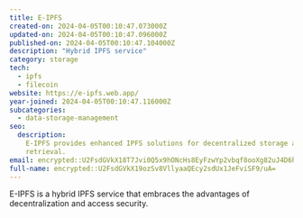 ```yaml
---
title: E-IPFS
created-on: 2024-04-05T00:10:47.073000Z
updated-on: 2024-04-05T00:10:47.096000Z
published-on: 2024-04-05T00:10:47.104000Z
description: "Hybrid IPFS service"
category: storage
tech:
  - ipfs
  - filecoin
website: https://e-ipfs.web.app/
year-joined: 2024-04-05T00:10:47.116000Z
subcategories:
  - data-storage-management
seo:
  description:
    E-IPFS provides enhanced IPFS solutions for decentralized storage and
    retrieval.
email: encrypted::U2FsdGVkX18T7Jvi0Q5x9hONcHs8EyFzwYp2vbqf8ooXg82uJ4D6hGGRy6kFU3SJ
full-name: encrypted::U2FsdGVkX19ozSv8VllyaaQEcy2sdUx1JeFviSF9/uA=
---
```


E-IPFS is a hybrid IPFS service that embraces the advantages of decentralization and access security.
